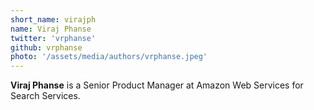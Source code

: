 ```yaml
---
short_name: virajph
name: Viraj Phanse
twitter: 'vrphanse'
github: vrphanse
photo: '/assets/media/authors/vrphanse.jpeg'
---
```



**Viraj Phanse** is a Senior Product Manager at Amazon Web Services for Search Services. 